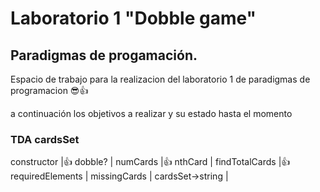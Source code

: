 # Laboratorio 1 "Dobble game"
## Paradigmas de progamación.

Espacio de trabajo para la realizacion del laboratorio 1 de paradigmas de programacion 😎👍


a continuación los objetivos a realizar y su estado hasta el momento
###  TDA cardsSet
constructor			|👍
dobble?				|
numCards			|👍
nthCard				|
findTotalCards		|👍
requiredElements	|
missingCards		|
cardsSet->string	|